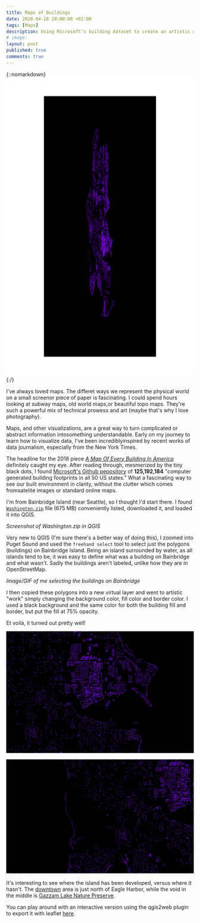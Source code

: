 ```yaml
---
title: Maps of Buildings
date: 2020-04-28 20:00:00 +02:00
tags: [Maps]
description: Using Microsoft's building dataset to create an artistic map of my hometown
# image:
layout: post
published: true
comments: true
---
```

{::nomarkdown}
<img 
    src="/assets/img/2020-04-28-building-map-bainbridge/Bainbridge-1.svg"
    alt="Bainbridge Island's buildings"
    height="800"
    width="1600" />
{:/}

I've always loved maps. The differet ways we represent the physical world on a small screenor piece of paper is fascinating. I could spend hours looking at subway maps, old world maps,or beautiful topo maps. They're such a powerful mix of technical prowess and art (maybe that's why I love photography).

Maps, and other visualizations, are a great way to turn complicated or abstract information intosomething understandable. Early on my journey to learn how to visualize data, I've been incrediblyinspired by recent works of data journalism, especially from the New York Times.

The headline for the 2018 piece [*A Map Of Every Building In America*](https://www.nytimes.com/interactive/2018/10/12/us/map-of-every-building-in-the-united-states.html) definitely caught my eye. After reading through, mesmerized by the tiny black dots, I found [Microsoft's Github pepository](https://github.com/Microsoft/USBuildingFootprints/) of **125,192,184** "computer generated building footprints in all 50 US states." What a fascinating way to see our built environment in clarity, without the clutter which comes fromsatelite images or standard online maps.

I'm from Bainbridge Island (near Seattle), so I thought I'd start there. I found [`Washington.zip`](https://usbuildingdata.blob.core.windows.net/usbuildings-v1-1/Washington.zip) file (675 MB) conveniently listed, downloaded it, and loaded it into QGIS.

*Screenshot of Washington.zip in QGIS*

Very new to QGIS (I'm sure there's a better way of doing this), I zoomed into Puget Sound and used the `freehand select` tool to select just the polygons (buildings) on Bainbridge Island. Being an island surrounded by water, as all islands tend to be, it was easy to define what was a building on Bainbridge and what wasn't. Sadly the buildings aren't labeled, unlike how they are in OpenStreetMap.

*Image/GIF of me selecting the buildings on Bainbridge*

I then copied these polygons into a new virtual layer and went to artistic "work" simply changing the background color, fill color and border color. I used a black background and the same color for both the building fill and border, but put the fill at 75% opacity.

Et voilà, it turned out pretty well!

![Downtown](../assets/img/2020-04-28-building-map-bainbridge/bainbridge-2.jpg "Downtown")

![Nature Reserve](../assets/img/2020-04-28-building-map-bainbridge/bainbridge-3.jpg "Nature Reserve")

It's interesting to see where the island has been developed, versus where it hasn't. The [downtown](http://wrynearson.github.io/../assets/img/2020-04-28-building-map-bainbridge/bainbridge-2.jpg) area is just north of Eagle Harbor, while the void in the middle is [Gazzam Lake Nature Preserve](../assets/img/2020-04-28-building-map-bainbridge/bainbridge-3.jpg).
<!-- note - full link to see if popup works -->

You can play around with an interactive version using the qgis2web plugin to export it with leaflet [here](/TestMap).